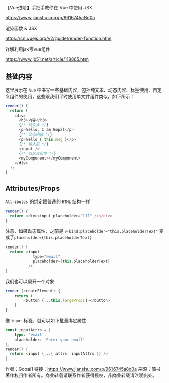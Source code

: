 【Vue进阶】手把手教你在 Vue 中使用 JSX

https://www.jianshu.com/p/9616745a8d0a

渲染函数 & JSX

https://cn.vuejs.org/v2/guide/render-function.html

详解利用jsx写vue组件

https://www.jb51.net/article/118865.htm

## 基础内容

这里展示在 `Vue` 中书写一些基础内容，包括纯文本、动态内容、标签使用、自定义组件的使用，这些跟我们平时使用单文件组件类似，如下所示：

```js
render() {
  return (
    <div>
      <h3>内容</h3>
      {/* 纯文本 */}
      <p>hello, I am Gopal</p>
      {/* 动态内容 */}
      <p>hello { this.msg }</p>
      {/* 输入框 */}
      <input />
      {/* 自定义组件 */}
      <myComponent></myComponent>
    </div>
  );
}
```

## Attributes/Props

`Attributes` 的绑定跟普通的 `HTML` 结构一样

```js
render() {
  return <div><input placeholder="111" /></div>
}
```

注意，如果动态属性，之前是 `v-bind:placeholder="this.placeholderText"` 变成了`placeholder={this.placeholderText}`

```kotlin
render() {
  return <input
            type="email"
            placeholder={this.placeholderText}
          />
}
```

我们也可以展开一个对象

```js
render (createElement) {
    return (
        <button {...this.largeProps}></button>
    )
}
```

像 `input` 标签，就可以如下批量绑定属性

```go
const inputAttrs = {
    type: 'email',
    placeholder: 'Enter your email'
};
render() {
  return <input {...{ attrs: inputAttrs }} /> 
}
```



作者：Gopal1
链接：https://www.jianshu.com/p/9616745a8d0a
来源：简书
著作权归作者所有。商业转载请联系作者获得授权，非商业转载请注明出处。